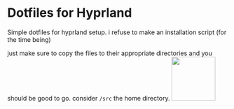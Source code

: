 # Dotfiles for Hyprland

Simple dotfiles for hyprland setup. i refuse to make an installation script (for the time being)

just make sure to copy the files to their appropriate directories and you should be good to go. consider `/src` the home directory.
<img src="/assets/dotdemo.webp" width="100">

